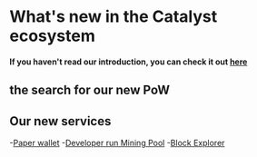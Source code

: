 # What's new in the Catalyst ecosystem

#### If you haven't read our introduction, you can check it out [here](https://medium.com/@CatalystNetwork/catalyst-introduction-88d57d65a763)

## the search for our new PoW

## Our new services
-[Paper wallet](https://wallet.catalyst-labs.gq/)
-[Developer run Mining Pool](https://www.cx-pool.gq/)
-[Block Explorer](https://www.cx-explorer.gq/index.html)
